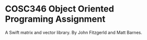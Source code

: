 # COSC346 Object Oriented Programing Assignment
A Swift matrix and vector library. By John Fitzgerld and Matt Barnes.
